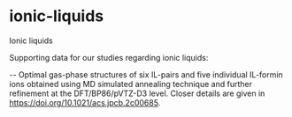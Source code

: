# ionic-liquids
Ionic liquids

Supporting data for our studies regarding ionic liquids:

-- Optimal gas-phase structures of six IL-pairs and five individual IL-formin ions obtained using MD simulated annealing technique and further refinement at the DFT/BP86/pVTZ-D3 level. Closer details are given in https://doi.org/10.1021/acs.jpcb.2c00685.


